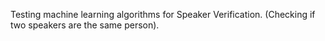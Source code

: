 Testing machine learning algorithms for Speaker Verification. (Checking if two speakers are the same person).
